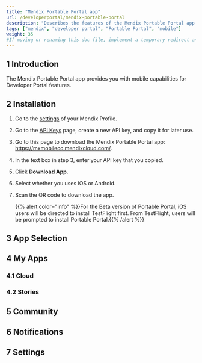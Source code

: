 ```yaml
---
title: "Mendix Portable Portal app"
url: /developerportal/mendix-portable-portal
description: "Describes the features of the Mendix Portable Portal app."
tags: ["mendix", "developer portal", "Portable Portal", "mobile"]
weight: 35
#If moving or renaming this doc file, implement a temporary redirect and let the respective team know they should update the URL in the product. See Mapping to Products for more details.
---
```


## 1 Introduction

The Mendix Portable Portal app provides you with mobile capabilities for Developer Portal features.

## 2 Installation

1. Go to the [settings](https://sprintr.home.mendix.com/link/profilesettings) of your Mendix Profile.

2. Go to the [API Keys](/developerportal/community-tools/mendix-profile/#api-key) page, create a new API key, and copy it for later use.

3. Go to this page to download the Mendix Portable Portal app: https://mxmobilecc.mendixcloud.com/.

4. In the text box in step 3, enter your API key that you copied.

5. Click **Download App**.

6. Select whether you uses iOS or Android.

7. Scan the QR code to download the app.

   {{% alert color="info" %}}For the Beta version of Portable Portal, iOS users will be directed to install TestFlight first. From TestFlight, users will be prompted to install Portable Portal.{{% /alert %}}

## 3 App Selection

## 4 My Apps

### 4.1 Cloud

### 4.2 Stories

## 5 Community

## 6 Notifications

## 7 Settings